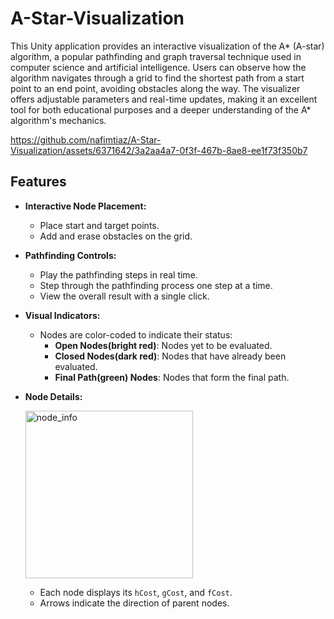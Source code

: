 # A-Star-Visualization

This Unity application provides an interactive visualization of the A* (A-star) algorithm, a popular pathfinding and graph traversal technique used in computer science and artificial intelligence. Users can observe how the algorithm navigates through a grid to find the shortest path from a start point to an end point, avoiding obstacles along the way. The visualizer offers adjustable parameters and real-time updates, making it an excellent tool for both educational purposes and a deeper understanding of the A* algorithm's mechanics.

https://github.com/nafimtiaz/A-Star-Visualization/assets/6371642/3a2aa4a7-0f3f-467b-8ae8-ee1f73f350b7

## Features

- **Interactive Node Placement:**
  - Place start and target points.
  - Add and erase obstacles on the grid.

- **Pathfinding Controls:**
  - Play the pathfinding steps in real time.
  - Step through the pathfinding process one step at a time.
  - View the overall result with a single click.

- **Visual Indicators:**
  - Nodes are color-coded to indicate their status:
    - **Open Nodes(bright red)**: Nodes yet to be evaluated.
    - **Closed Nodes(dark red)**: Nodes that have already been evaluated.
    - **Final Path(green) Nodes**: Nodes that form the final path.

- **Node Details:**
  
  <img width="268" alt="node_info" src="https://github.com/nafimtiaz/A-Star-Visualization/assets/6371642/e49e4e11-661c-4e03-b5d4-4bd11d7a72ab"><br>

  - Each node displays its `hCost`, `gCost`, and `fCost`.
  - Arrows indicate the direction of parent nodes.

